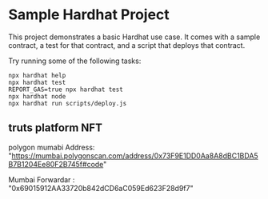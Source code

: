 # Sample Hardhat Project

This project demonstrates a basic Hardhat use case. It comes with a sample contract, a test for that contract, and a script that deploys that contract.

Try running some of the following tasks:

```shell
npx hardhat help
npx hardhat test
REPORT_GAS=true npx hardhat test
npx hardhat node
npx hardhat run scripts/deploy.js
```

## truts platform NFT

polygon mumabi Address:  "https://mumbai.polygonscan.com/address/0x73F9E1DD0Aa8A8dBC1BDA5B7B1204Ee80F2B745f#code"

Mumbai Forwardar : "0x69015912AA33720b842dCD6aC059Ed623F28d9f7"
